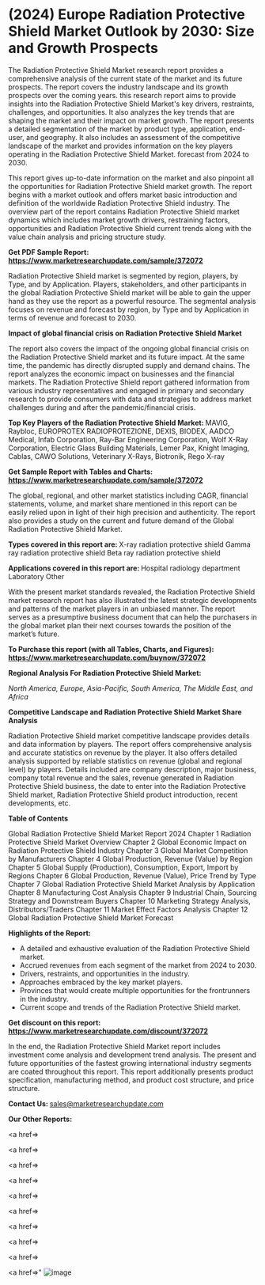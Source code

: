 # (2024) Europe Radiation Protective Shield Market Outlook by 2030: Size and Growth Prospects

The Radiation Protective Shield Market research report provides a comprehensive analysis of the current state of the market and its future prospects. The report covers the industry landscape and its growth prospects over the coming years. this research report aims to provide insights into the Radiation Protective Shield Market's key drivers, restraints, challenges, and opportunities. It also analyzes the key trends that are shaping the market and their impact on market growth. The report presents a detailed segmentation of the market by product type, application, end-user, and geography. It also includes an assessment of the competitive landscape of the market and provides information on the key players operating in the Radiation Protective Shield Market. forecast from 2024 to 2030.

This report gives up-to-date information on the market and also pinpoint all the opportunities for Radiation Protective Shield market growth. The report begins with a market outlook and offers market basic introduction and definition of the worldwide Radiation Protective Shield industry. The overview part of the report contains Radiation Protective Shield market dynamics which includes market growth drivers, restraining factors, opportunities and Radiation Protective Shield current trends along with the value chain analysis and pricing structure study.

<strong><b>Get PDF Sample Report: <a href=https://www.marketresearchupdate.com/sample/372072>https://www.marketresearchupdate.com/sample/372072</a></b></strong>

Radiation Protective Shield market is segmented by region, players, by Type, and by Application. Players, stakeholders, and other participants in the global Radiation Protective Shield market will be able to gain the upper hand as they use the report as a powerful resource. The segmental analysis focuses on revenue and forecast by region, by Type and by Application in terms of revenue and forecast to 2030.

<strong><b>Impact of global financial crisis on Radiation Protective Shield Market</b></strong>

The report also covers the impact of the ongoing global financial crisis on the Radiation Protective Shield market and its future impact. At the same time, the pandemic has directly disrupted supply and demand chains. The report analyzes the economic impact on businesses and the financial markets. The Radiation Protective Shield report gathered information from various industry representatives and engaged in primary and secondary research to provide consumers with data and strategies to address market challenges during and after the pandemic/financial crisis.

<strong><b>Top Key Players of the Radiation Protective Shield Market:
</b></strong>MAVIG, Raybloc, EUROPROTEX RADIOPROTEZIONE, DEXIS, BIODEX, AADCO Medical, Infab Corporation, Ray-Bar Engineering Corporation, Wolf X-Ray Corporation, Electric Glass Building Materials, Lemer Pax, Knight Imaging, Cablas, CAWO Solutions, Veterinary X-Rays, Biotronik, Rego X-ray<strong><b>
</b></strong>

<strong><b>Get Sample Report with Tables and Charts: <a href=https://www.marketresearchupdate.com/sample/372072>https://www.marketresearchupdate.com/sample/372072</a></b></strong>

The global, regional, and other market statistics including CAGR, financial statements, volume, and market share mentioned in this report can be easily relied upon in light of their high precision and authenticity. The report also provides a study on the current and future demand of the Global Radiation Protective Shield Market.

<strong><b>Types covered in this report are:
</b></strong>X-ray radiation protective shield
Gamma ray radiation protective shield
Beta ray radiation protective shield<strong><b>
</b></strong>

<strong><b>Applications covered in this report are:
</b></strong>Hospital radiology department
Laboratory
Other<strong><b>
</b></strong>

With the present market standards revealed, the Radiation Protective Shield market research report has also illustrated the latest strategic developments and patterns of the market players in an unbiased manner. The report serves as a presumptive business document that can help the purchasers in the global market plan their next courses towards the position of the market’s future.

<strong><b>To Purchase this report (with all Tables, Charts, and Figures): <a href=https://www.marketresearchupdate.com/buynow/372072>https://www.marketresearchupdate.com/buynow/372072</a></b></strong>

<strong><b>Regional Analysis For Radiation Protective Shield Market:</b></strong>

<em><i>North America, Europe, Asia-Pacific, South America, The Middle East, and Africa</i></em>

<strong><b>Competitive Landscape and Radiation Protective Shield Market Share Analysis</b></strong>

Radiation Protective Shield market competitive landscape provides details and data information by players. The report offers comprehensive analysis and accurate statistics on revenue by the player. It also offers detailed analysis supported by reliable statistics on revenue (global and regional level) by players. Details included are company description, major business, company total revenue and the sales, revenue generated in Radiation Protective Shield business, the date to enter into the Radiation Protective Shield market, Radiation Protective Shield product introduction, recent developments, etc.

<strong><b>Table of Contents</b></strong>

Global Radiation Protective Shield Market Report 2024
Chapter 1 Radiation Protective Shield Market Overview
Chapter 2 Global Economic Impact on Radiation Protective Shield Industry
Chapter 3 Global Market Competition by Manufacturers
Chapter 4 Global Production, Revenue (Value) by Region
Chapter 5 Global Supply (Production), Consumption, Export, Import by Regions
Chapter 6 Global Production, Revenue (Value), Price Trend by Type
Chapter 7 Global Radiation Protective Shield Market Analysis by Application
Chapter 8 Manufacturing Cost Analysis
Chapter 9 Industrial Chain, Sourcing Strategy and Downstream Buyers
Chapter 10 Marketing Strategy Analysis, Distributors/Traders
Chapter 11 Market Effect Factors Analysis
Chapter 12 Global Radiation Protective Shield Market Forecast

<strong><b>Highlights of the Report:</b></strong>

- A detailed and exhaustive evaluation of the Radiation Protective Shield market.
- Accrued revenues from each segment of the market from 2024 to 2030.
- Drivers, restraints, and opportunities in the industry.
- Approaches embraced by the key market players.
- Provinces that would create multiple opportunities for the frontrunners in the industry.
- Current scope and trends of the Radiation Protective Shield market.

<strong><b>Get discount on this report: <a href=https://www.marketresearchupdate.com/discount/372072>https://www.marketresearchupdate.com/discount/372072</a></b></strong>

In the end, the Radiation Protective Shield Market report includes investment come analysis and development trend analysis. The present and future opportunities of the fastest growing international industry segments are coated throughout this report. This report additionally presents product specification, manufacturing method, and product cost structure, and price structure.

<strong><b>Contact Us:
</b></strong>sales@marketresearchupdate.com

<strong>Our Other Reports:</strong>

<a href=></a>

<a href=></a>

<a href=></a>

<a href=></a>

<a href=></a>

<a href=></a>

<a href=></a>

<a href=></a>

<a href=></a>

<a href=></a>"
![image](https://github.com/Gayatrikarjule/Market-Analysis-360/assets/97346546/b0a550d4-d308-4c8c-988f-483f3b8f1754)
